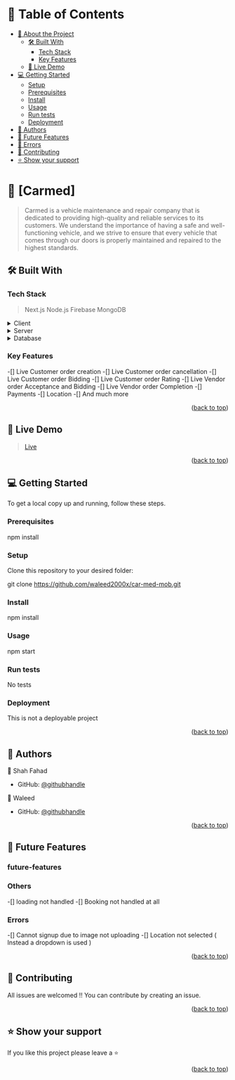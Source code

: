 <a name="readme-top"></a>

<!-- TABLE OF CONTENTS -->

# 📗 Table of Contents

- [📖 About the Project](#about-project)
  - [🛠 Built With](#built-with)
    - [Tech Stack](#tech-stack)
    - [Key Features](#key-features)
  - [🚀 Live Demo](#live-demo)
- [💻 Getting Started](#getting-started)
  - [Setup](#setup)
  - [Prerequisites](#prerequisites)
  - [Install](#install)
  - [Usage](#usage)
  - [Run tests](#run-tests)
  - [Deployment](#triangular_flag_on_post-deployment)
- [👥 Authors](#authors)
- [🔭 Future Features](#future-features)
- [🔭 Errors](#errors)
- [🤝 Contributing](#contributing)
- [⭐️ Show your support](#support)

<!-- PROJECT DESCRIPTION -->

# 📖 [Carmed] <a name="about-project"></a>

> Carmed is a vehicle maintenance and repair company that is dedicated to providing high-quality and reliable services to its customers. We understand the importance of having a safe and well-functioning vehicle, and we strive to ensure that every vehicle that comes through our doors is properly maintained and repaired to the highest standards.

## 🛠 Built With <a name="built-with"></a>

### Tech Stack <a name="tech-stack"></a>

> Next.js
> Node.js
> Firebase
> MongoDB

<details>
  <summary>Client</summary>
  <ul>
    <li><a>Next.js</a></li>
    <li><a>Styled components</a></li>
    <li><a>Phospher Icons</a></li>
    <li><a>Firebase</a></li>
    <li><a>React-hot-toast</a></li>
    <li><a>yup</a></li>
  </ul>
</details>

<details>
  <summary>Server</summary>
  <ul>
    <li><a>Github Pages</a></li>
    <li><a>Node.js</a></li>
    <li><a>helmet</a></li>
    <li><a>express.js</a></li>
    <li><a>prisma</a></li>
    <li><a>rand-token</a></li>
  </ul>
</details>

<details>
<summary>Database</summary>
  <ul>
    <li><a>Firebase</a></li>
    <li><a>MongoDB</a></li>
  </ul>
</details>

<!-- Features -->

### Key Features <a name="key-features"></a>

-[] Live Customer order creation
-[] Live Customer order cancellation
-[] Live Customer order Bidding
-[] Live Customer order Rating
-[] Live Vendor order Acceptance and Bidding
-[] Live Vendor order Completion
-[] Payments
-[] Location
-[] And much more

<p align="right">(<a href="#readme-top">back to top</a>)</p>

<!-- LIVE DEMO -->

## 🚀 Live Demo <a name="live-demo"></a>

> <a href="">Live</a>

<p align="right">(<a href="#readme-top">back to top</a>)</p>

<!-- GETTING STARTED -->

## 💻 Getting Started <a name="getting-started"></a>
To get a local copy up and running, follow these steps.

### Prerequisites

npm install

### Setup

Clone this repository to your desired folder:

git clone https://github.com/waleed2000x/car-med-mob.git

### Install

npm install

### Usage

npm start

### Run tests

No tests

### Deployment

This is not a deployable project

<p align="right">(<a href="#readme-top">back to top</a>)</p>

<!-- AUTHORS -->

## 👥 Authors <a name="authors"></a>

👤 Shah Fahad
- GitHub: [@githubhandle](https://github.com/shahfahadl)

👤 Waleed
- GitHub: [@githubhandle](https://github.com/waleed2000x)


<p align="right">(<a href="#readme-top">back to top</a>)</p>

<!-- FUTURE FEATURES -->

## 🔭 Future Features <a name="future-features"></a>
### future-features

### Others
-[] loading not handled
-[] Booking not handled at all

### Errors
-[] Cannot signup due to image not uploading
-[] Location not selected ( Instead a dropdown is used )

<p align="right">(<a href="#readme-top">back to top</a>)</p>
<!-- CONTRIBUTING -->

## 🤝 Contributing <a name="contributing"></a>

All issues are welcomed !! You can contribute by creating an issue.

<p align="right">(<a href="#readme-top">back to top</a>)</p>

<!-- SUPPORT -->

## ⭐️ Show your support <a name="support"></a>

If you like this project please leave a ⭐️

<p align="right">(<a href="#readme-top">back to top</a>)</p>